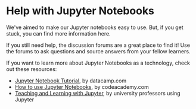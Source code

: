 # Help with Jupyter Notebooks

We've aimed to make our Jupyter notebooks easy to use. But, if you get stuck, you can find more information 
here.

If you still need help, the discussion forums are a great place to find it! Use the forums to ask questions and source answers from your fellow learners.

If you want to learn more about Jupyter Notebooks as a technology, check out these resources:

* [Jupyter Notebook Tutorial](https://www.datacamp.com/community/tutorials/tutorial-jupyter-notebook), by datacamp.com
* [How to use Jupyter Notebooks](https://www.codecademy.com/articles/how-to-use-jupyter-notebooks), by codeacademy.com
* [Teaching and Learning with Jupyter](https://jupyter4edu.github.io/jupyter-edu-book/), by university professors using Jupyter  
